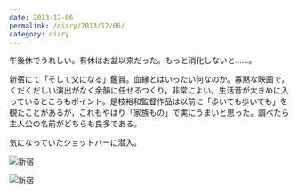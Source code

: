 ```yaml
---
date: 2013-12-06
permalink: /diary/2013/12/06/
category: diary
---
```


午後休でうれしい。有休はお盆以来だった。もっと消化しないと……。

新宿にて「そして父になる」鑑賞。血縁とはいったい何なのか。寡黙な映画で，くだくだしい演出がなく余韻に任せるつくり，非常によい。生活音が大きめに入っているところもポイント。是枝裕和監督作品は以前に「歩いても歩いても」を観たことがあるが，これもやはり「家族もの」で実にうまいと思った。調べたら主人公の名前がどちらも良多である。

気になっていたショットバーに潜入。

![新宿](http://instagram.com/p/hkk1CNyLmC/media?size=l "新宿")

![新宿](http://instagram.com/p/hk6NKeyLkz/media?size=l "新宿")